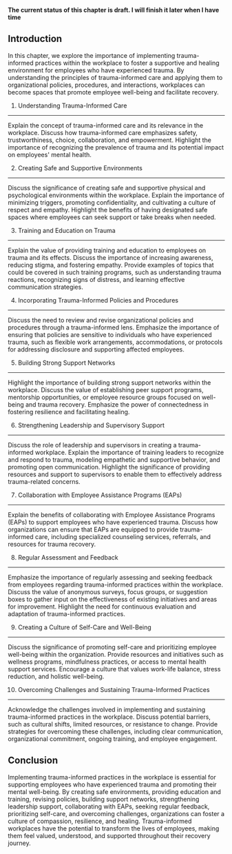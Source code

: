 **The current status of this chapter is draft. I will finish it later when I have time**

Introduction
------------

In this chapter, we explore the importance of implementing trauma-informed practices within the workplace to foster a supportive and healing environment for employees who have experienced trauma. By understanding the principles of trauma-informed care and applying them to organizational policies, procedures, and interactions, workplaces can become spaces that promote employee well-being and facilitate recovery.

1. Understanding Trauma-Informed Care
-------------------------------------

Explain the concept of trauma-informed care and its relevance in the workplace. Discuss how trauma-informed care emphasizes safety, trustworthiness, choice, collaboration, and empowerment. Highlight the importance of recognizing the prevalence of trauma and its potential impact on employees' mental health.

2. Creating Safe and Supportive Environments
--------------------------------------------

Discuss the significance of creating safe and supportive physical and psychological environments within the workplace. Explain the importance of minimizing triggers, promoting confidentiality, and cultivating a culture of respect and empathy. Highlight the benefits of having designated safe spaces where employees can seek support or take breaks when needed.

3. Training and Education on Trauma
-----------------------------------

Explain the value of providing training and education to employees on trauma and its effects. Discuss the importance of increasing awareness, reducing stigma, and fostering empathy. Provide examples of topics that could be covered in such training programs, such as understanding trauma reactions, recognizing signs of distress, and learning effective communication strategies.

4. Incorporating Trauma-Informed Policies and Procedures
--------------------------------------------------------

Discuss the need to review and revise organizational policies and procedures through a trauma-informed lens. Emphasize the importance of ensuring that policies are sensitive to individuals who have experienced trauma, such as flexible work arrangements, accommodations, or protocols for addressing disclosure and supporting affected employees.

5. Building Strong Support Networks
-----------------------------------

Highlight the importance of building strong support networks within the workplace. Discuss the value of establishing peer support programs, mentorship opportunities, or employee resource groups focused on well-being and trauma recovery. Emphasize the power of connectedness in fostering resilience and facilitating healing.

6. Strengthening Leadership and Supervisory Support
---------------------------------------------------

Discuss the role of leadership and supervisors in creating a trauma-informed workplace. Explain the importance of training leaders to recognize and respond to trauma, modeling empathetic and supportive behavior, and promoting open communication. Highlight the significance of providing resources and support to supervisors to enable them to effectively address trauma-related concerns.

7. Collaboration with Employee Assistance Programs (EAPs)
---------------------------------------------------------

Explain the benefits of collaborating with Employee Assistance Programs (EAPs) to support employees who have experienced trauma. Discuss how organizations can ensure that EAPs are equipped to provide trauma-informed care, including specialized counseling services, referrals, and resources for trauma recovery.

8. Regular Assessment and Feedback
----------------------------------

Emphasize the importance of regularly assessing and seeking feedback from employees regarding trauma-informed practices within the workplace. Discuss the value of anonymous surveys, focus groups, or suggestion boxes to gather input on the effectiveness of existing initiatives and areas for improvement. Highlight the need for continuous evaluation and adaptation of trauma-informed practices.

9. Creating a Culture of Self-Care and Well-Being
-------------------------------------------------

Discuss the significance of promoting self-care and prioritizing employee well-being within the organization. Provide resources and initiatives such as wellness programs, mindfulness practices, or access to mental health support services. Encourage a culture that values work-life balance, stress reduction, and holistic well-being.

10. Overcoming Challenges and Sustaining Trauma-Informed Practices
------------------------------------------------------------------

Acknowledge the challenges involved in implementing and sustaining trauma-informed practices in the workplace. Discuss potential barriers, such as cultural shifts, limited resources, or resistance to change. Provide strategies for overcoming these challenges, including clear communication, organizational commitment, ongoing training, and employee engagement.

Conclusion
----------

Implementing trauma-informed practices in the workplace is essential for supporting employees who have experienced trauma and promoting their mental well-being. By creating safe environments, providing education and training, revising policies, building support networks, strengthening leadership support, collaborating with EAPs, seeking regular feedback, prioritizing self-care, and overcoming challenges, organizations can foster a culture of compassion, resilience, and healing. Trauma-informed workplaces have the potential to transform the lives of employees, making them feel valued, understood, and supported throughout their recovery journey.
